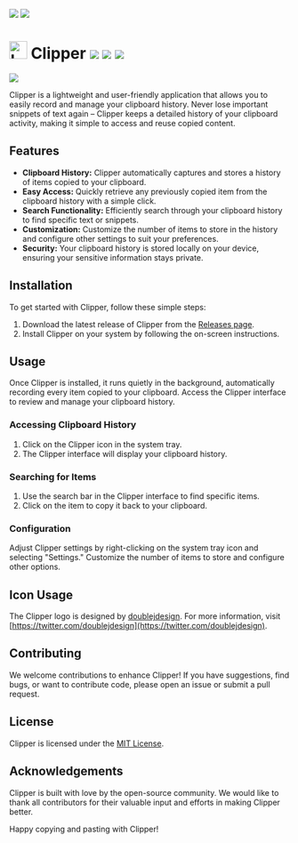 [//]: # (# [ zrfisaac ])

[//]: # (# [ about ])
[//]: # (# - author : Isaac Santana)
[//]: # (# . - email : zrfisaac@gmail.com)
[//]: # (# . - site : zrfisaac.github.io)

[//]: # (# [ markdown ])

[//]: # (# - language)
[![](https://img.shields.io/badge/english--4d65b4?style=for-the-badge)](README.en.md)
[![](https://img.shields.io/badge/português--f9c22b?style=for-the-badge)](README.pt.md)
<!--[![](https://img.shields.io/badge/english--4d65b4?style=for-the-badge)](README.en.md)-->
<!--[![](https://img.shields.io/badge/español--fb6b1d?style=for-the-badge)](README.en.md)-->
<!--[![](https://img.shields.io/badge/français--8fd3ff?style=for-the-badge)](README.en.md)-->
<!--[![](https://img.shields.io/badge/italiano--239063?style=for-the-badge)](README.en.md)-->
<!--[![](https://img.shields.io/badge/português--f9c22b?style=for-the-badge)](README.en.md)-->
<!--[![](https://img.shields.io/badge/日本語--905ea9?style=for-the-badge)](README.en.md)-->

[//]: # (# - title)

# <img src="Clipper.ico" alt="Logo" width="32" height="32"> Clipper [![](https://img.shields.io/badge/release-0.0.0.2-blue?style=flat-square&logoColor=white)](https://github.com/zrfisaac/BDE/releases/download/d20230925/BDE.5.2.0.2.exe) [![](https://img.shields.io/badge/patreon-$-ff69b4?logo=patreon&style=flat-square&logoColor=white)](https://www.patreon.com/zrfisaac) [![](https://img.shields.io/badge/ko--fi-$-ff69b4?logo=kofi&style=flat-square&logoColor=white)](https://ko-fi.com/zrfisaac)

[![](https://img.shields.io/badge/-DOWNLOAD-239063?style=for-the-badge&logo=windows95&logoColor=white)](https://github.com/zrfisaac/Clipper/releases/download/v0.0.0.2/Clipper.0.0.0.2.exe)

Clipper is a lightweight and user-friendly application that allows you to easily record and manage your clipboard history. Never lose important snippets of text again – Clipper keeps a detailed history of your clipboard activity, making it simple to access and reuse copied content.

## Features

- **Clipboard History:** Clipper automatically captures and stores a history of items copied to your clipboard.
- **Easy Access:** Quickly retrieve any previously copied item from the clipboard history with a simple click.
- **Search Functionality:** Efficiently search through your clipboard history to find specific text or snippets.
- **Customization:** Customize the number of items to store in the history and configure other settings to suit your preferences.
- **Security:** Your clipboard history is stored locally on your device, ensuring your sensitive information stays private.

## Installation

To get started with Clipper, follow these simple steps:

1. Download the latest release of Clipper from the [Releases page](https://github.com/zrfisaac/Clipper/releases).
2. Install Clipper on your system by following the on-screen instructions.

## Usage

Once Clipper is installed, it runs quietly in the background, automatically recording every item copied to your clipboard. Access the Clipper interface to review and manage your clipboard history.

### Accessing Clipboard History

1. Click on the Clipper icon in the system tray.
2. The Clipper interface will display your clipboard history.

### Searching for Items

1. Use the search bar in the Clipper interface to find specific items.
2. Click on the item to copy it back to your clipboard.

### Configuration

Adjust Clipper settings by right-clicking on the system tray icon and selecting "Settings." Customize the number of items to store and configure other options.

## Icon Usage

The Clipper logo is designed by [doublejdesign](https://twitter.com/doublejdesign). For more information, visit [https://twitter.com/doublejdesign](https://twitter.com/doublejdesign).

## Contributing

We welcome contributions to enhance Clipper! If you have suggestions, find bugs, or want to contribute code, please open an issue or submit a pull request.

## License

Clipper is licensed under the [MIT License](LICENSE.md).

## Acknowledgements

Clipper is built with love by the open-source community. We would like to thank all contributors for their valuable input and efforts in making Clipper better.

Happy copying and pasting with Clipper!
